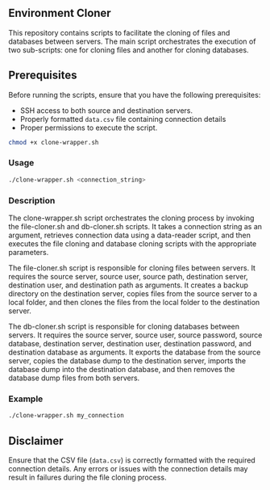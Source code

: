 ## Environment Cloner

This repository contains scripts to facilitate the cloning of files and databases between servers. The main script orchestrates the execution of two sub-scripts: one for cloning files and another for cloning databases.

## Prerequisites

Before running the scripts, ensure that you have the following prerequisites:

- SSH access to both source and destination servers.
- Properly formatted `data.csv` file containing connection details
- Proper permissions to execute the script.
```bash
chmod +x clone-wrapper.sh
```

### Usage

```bash
./clone-wrapper.sh <connection_string>
```

### Description

The clone-wrapper.sh script orchestrates the cloning process by invoking the file-cloner.sh and db-cloner.sh scripts. It takes a connection string as an argument, retrieves connection data using a data-reader script, and then executes the file cloning and database cloning scripts with the appropriate parameters.

The file-cloner.sh script is responsible for cloning files between servers. It requires the source server, source user, source path, destination server, destination user, and destination path as arguments. It creates a backup directory on the destination server, copies files from the source server to a local folder, and then clones the files from the local folder to the destination server.

The db-cloner.sh script is responsible for cloning databases between servers. It requires the source server, source user, source password, source database, destination server, destination user, destination password, and destination database as arguments. It exports the database from the source server, copies the database dump to the destination server, imports the database dump into the destination database, and then removes the database dump files from both servers.

### Example

```bash
./clone-wrapper.sh my_connection
```

## Disclaimer

Ensure that the CSV file (`data.csv`) is correctly formatted with the required connection details. Any errors or issues with the connection details may result in failures during the file cloning process.
